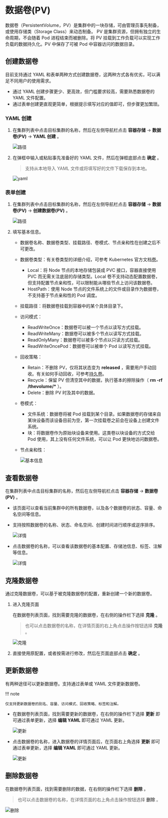 # 数据卷(PV)

数据卷（PersistentVolume，PV）是集群中的一块存储，可由管理员事先制备，或使用存储类（Storage Class）来动态制备。
PV 是集群资源，但拥有独立的生命周期，不会随着 Pod 进程结束而被删除。将 PV 挂载到工作负载可以实现工作负载的数据持久化。PV 中保存了可被 Pod 中容器访问的数据目录。

## 创建数据卷

目前支持通过 YAML 和表单两种方式创建数据卷，这两种方式各有优劣，可以满足不同用户的使用需求。

- 通过 YAML 创建步骤更少、更高效，但门槛要求较高，需要熟悉数据卷的 YAML 文件配置。
- 通过表单创建更直观更简单，根据提示填写对应的值即可，但步骤更加繁琐。

### YAML 创建

1. 在集群列表中点击目标集群的名称，然后在左侧导航栏点击 __容器存储__ -> __数据卷(PV)__ -> __YAML 创建__ 。

    ![路径](https://docs.daocloud.io/daocloud-docs-images/docs/kpanda/images/pv01.png)

2. 在弹框中输入或粘贴事先准备好的 YAML 文件，然后在弹框底部点击 __确定__ 。

    > 支持从本地导入 YAML 文件或将填写好的文件下载保存到本地。

    ![yaml](https://docs.daocloud.io/daocloud-docs-images/docs/kpanda/images/pv02.png)

### 表单创建

1. 在集群列表中点击目标集群的名称，然后在左侧导航栏点击 __容器存储__ -> __数据卷(PV)__ -> __创建数据卷(PV)__ 。

    ![路径](https://docs.daocloud.io/daocloud-docs-images/docs/kpanda/images/pv03.png)

2. 填写基本信息。

    - 数据卷名称、数据卷类型、挂载路径、卷模式、节点亲和性在创建之后不可更改。
    - 数据卷类型：有关卷类型的详细介绍，可参考 Kubernetes 官方文档[卷](https://kubernetes.io/zh-cn/docs/concepts/storage/volumes/)。

      - Local：将 Node 节点的本地存储包装成 PVC 接口，容器直接使用 PVC 而无需关注底层的存储类型。Local 卷不支持动态配置数据卷，但支持配置节点亲和性，可以限制能从哪些节点上访问该数据卷。
      - HostPath：使用 Node 节点的文件系统上的文件或目录作为数据卷，不支持基于节点亲和性的 Pod 调度。

    - 挂载路径：将数据卷挂载到容器中的某个具体目录下。
    - 访问模式：

        - ReadWriteOnce：数据卷可以被一个节点以读写方式挂载。
        - ReadWriteMany：数据卷可以被多个节点以读写方式挂载。
        - ReadOnlyMany：数据卷可以被多个节点以只读方式挂载。
        - ReadWriteOncePod：数据卷可以被单个 Pod 以读写方式挂载。

    - 回收策略：

        - Retain：不删除 PV，仅将其状态变为 __released__ ，需要用户手动回收。有关如何手动回收，可参考[持久卷](https://kubernetes.io/zh-cn/docs/concepts/storage/persistent-volumes/#retain)。
        - Recycle：保留 PV 但清空其中的数据，执行基本的擦除操作（ __rm -rf /thevolume/*__ ）。
        - Delete：删除 PV 时及其中的数据。

    - 卷模式：

        - 文件系统：数据卷将被 Pod 挂载到某个目录。如果数据卷的存储来自某块设备而该设备目前为空，第一次挂载卷之前会在设备上创建文件系统。
        - 块：将数据卷作为原始块设备来使用。这类卷以块设备的方式交给 Pod 使用，其上没有任何文件系统，可以让 Pod 更快地访问数据卷。

    - 节点亲和性：

        ![基本信息](https://docs.daocloud.io/daocloud-docs-images/docs/kpanda/images/pv04.png)

## 查看数据卷

在集群列表中点击目标集群的名称，然后在左侧导航栏点击 __容器存储__ -> __数据卷(PV)__ 。

- 该页面可以查看当前集群中的所有数据卷，以及各个数据卷的状态、容量、命名空间等信息。

- 支持按照数据卷的名称、状态、命名空间、创建时间进行顺序或逆序排序。

    ![详情](https://docs.daocloud.io/daocloud-docs-images/docs/kpanda/images/pv06.png)

- 点击数据卷的名称，可以查看该数据卷的基本配置、存储池信息、标签、注解等信息。

    ![详情](https://docs.daocloud.io/daocloud-docs-images/docs/kpanda/images/pv05.png)

## 克隆数据卷

通过克隆数据卷，可以基于被克隆数据卷的配置，重新创建一个新的数据卷。

1. 进入克隆页面

    在数据卷列表页面，找到需要克隆的数据卷，在右侧的操作栏下选择 __克隆__ 。

    > 也可以点击数据卷的名称，在详情页面的右上角点击操作按钮选择 __克隆__ 。

    ![克隆](https://docs.daocloud.io/daocloud-docs-images/docs/kpanda/images/pv11.png)

2. 直接使用原配置，或者按需进行修改，然后在页面底部点击 __确定__ 。

## 更新数据卷

有两种途径可以更新数据卷。支持通过表单或 YAML 文件更新数据卷。

!!! note

    仅支持更新数据卷的别名、容量、访问模式、回收策略、标签和注解。

- 在数据卷列表页面，找到需要更新的数据卷，在右侧的操作栏下选择 __更新__ 即可通过表单更新，选择 __编辑 YAML__ 即可通过 YAML 更新。

    ![更新](https://docs.daocloud.io/daocloud-docs-images/docs/kpanda/images/pv07.png)

- 点击数据卷的名称，进入数据卷的详情页面后，在页面右上角选择 __更新__ 即可通过表单更新，选择 __编辑 YAML__ 即可通过 YAML 更新。

    ![更新](https://docs.daocloud.io/daocloud-docs-images/docs/kpanda/images/pv08.png)

## 删除数据卷

在数据卷列表页面，找到需要删除的数据，在右侧的操作栏下选择 __删除__ 。

> 也可以点击数据卷的名称，在详情页面的右上角点击操作按钮选择 __删除__ 。

![删除](https://docs.daocloud.io/daocloud-docs-images/docs/kpanda/images/pv09.png)
